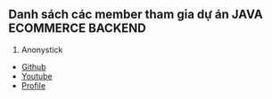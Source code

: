 ## Danh sách các member tham gia dự án JAVA ECOMMERCE BACKEND

1. Anonystick
- [Github](https://github.com/anonystick)
- [Youtube](https://www.youtube.com/@anonystick)
- [Profile](https://anonystick.com)
